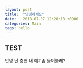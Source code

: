 ```yaml
---
layout: post
title:  "안녕하세요"
date:   2018-07-07 12:28:13 +0900
categories: Main
tags: hello
---
```


## TEST
안녕 난 충현 내 얘기좀 들어볼래?
